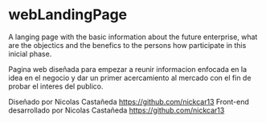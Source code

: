 # webLandingPage
A langing page with the basic information about the future enterprise, what are the objectics and the benefics to the persons how participate in this inicial phase.

Pagina web diseñada para empezar a reunir informacion enfocada en la idea en el negocio y dar un primer acercamiento al mercado con el fin de probar el interes del publico.

Diseñado por Nicolas Castañeda https://github.com/nickcar13
Front-end desarrollado por Nicolas Castañeda https://github.com/nickcar13
